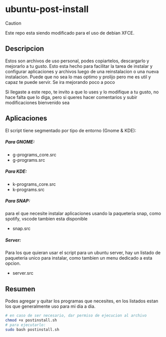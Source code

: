 # ubuntu-post-install

> [!CAUTION]
> Este repo esta siendo modificado para el uso de debian XFCE.

## Descripcion
Estos son archivos de uso personal, podes copiartelos, descargarlo y mejorarlo a tu gusto. 
Esto esta hecho para facilitar la tarea de instalar y configurar aplicaciones y archivos luego de una reinstalacion o una nueva instalacion.
Puede que no sea lo mas optimo y prolijo pero me es util y capaz te puede servir.
Se ira mejorando poco a poco

Si llegaste a este repo, te invito a que lo uses y lo modifique a tu gusto, no hace falta que lo diga, pero si queres hacer comentarios y subir modificaciones bienvenido sea

## Aplicaciones

El script tiene segmentado por tipo de entorno (Gnome & KDE):
##### Para GNOME:
- g-programs_core.src
- g-programs.src

##### Para KDE:
- k-programs_core.src
- k-programs.src

##### Para SNAP:

para el que necesite instalar aplicaciones usando la paqueteria snap, como spotify, vscode tambien esta disponible
- snap.src

##### Server:
Para los que quieran usar el script para un ubuntu server, hay un listado de paqueteria unico para instalar, como tambien un menu dedicado a esta opcion.
- server.src

## Resumen

Podes agregar y quitar los programas que necesites, en los listados estan los que generalmente uso para mi dia a dia.

```bash
# en caso de ser necesario, dar permiso de ejecucion al archivo
chmod +x postinstall.sh
# para ejecutarlo:
sudo bash postinstall.sh
```
